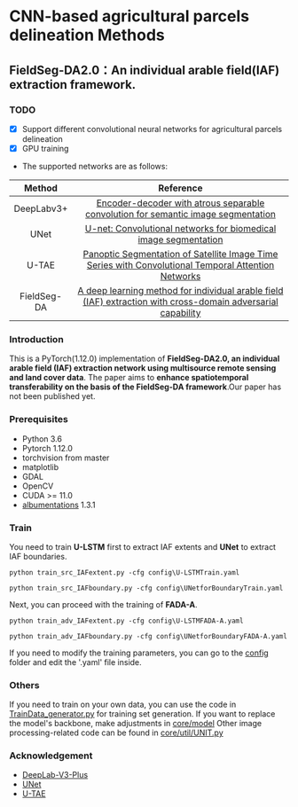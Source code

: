 # CNN-based agricultural parcels delineation Methods

## FieldSeg-DA2.0：An individual arable field(IAF) extraction framework.

### TODO
- [x] Support different convolutional neural networks for agricultural parcels delineation
- [x] GPU training

* The supported networks are as follows:

|Method|Reference|
|:-:|:-:|
|DeepLabv3+|[Encoder-decoder with atrous separable convolution for semantic image segmentation](https://arxiv.org/abs/1802.02611)|
|UNet|[U-net: Convolutional networks for biomedical image segmentation](https://link.springer.com/chapter/10.1007/978-3-319-24574-4_28)|
|U-TAE|[Panoptic Segmentation of Satellite Image Time Series with Convolutional Temporal Attention Networks](https://openaccess.thecvf.com/content/ICCV2021/html/Garnot_Panoptic_Segmentation_of_Satellite_Image_Time_Series_With_Convolutional_Temporal_ICCV_2021_paper.html)|
|FieldSeg-DA|[A deep learning method for individual arable field (IAF) extraction with cross-domain adversarial capability](https://www.sciencedirect.com/science/article/pii/S0168169922007815)|

### Introduction
This is a PyTorch(1.12.0) implementation of **FieldSeg-DA2.0, an individual arable field (IAF) extraction network using multisource remote sensing and land cover data**. The paper aims to **enhance spatiotemporal transferability on the basis of the FieldSeg-DA framework**.Our paper has not been published yet.


### Prerequisites
- Python 3.6
- Pytorch 1.12.0
- torchvision from master
- matplotlib
- GDAL
- OpenCV
- CUDA >= 11.0
- [albumentations](https://pypi.org/project/albumentations/)  1.3.1
### Train
You need to train **U-LSTM** first to extract IAF extents and **UNet** to extract IAF boundaries.
```
python train_src_IAFextent.py -cfg config\U-LSTMTrain.yaml
```
```
python train_src_IAFboundary.py -cfg config\UNetforBoundaryTrain.yaml
```
Next, you can proceed with the training of **FADA-A**.

```
python train_adv_IAFextent.py -cfg config\U-LSTMFADA-A.yaml
```
```
python train_adv_IAFboundary.py -cfg config\UNetforBoundaryFADA-A.yaml
```
If you need to modify the training parameters, you can go to the [config](https://github.com/ChunTianBNU/FieldSeg-DA2.0/tree/master/config) folder and edit the '.yaml' file inside.

### Others
If you need to train on your own data, you can use the code in [TrainData_generator.py](https://github.com/ChunTianBNU/FieldSeg-DA2.0/blob/master/core/util/TrainData_generator.py) for training set generation. 
If you want to replace the model's backbone, make adjustments in [core/model](https://github.com/ChunTianBNU/FieldSeg-DA2.0/tree/master/core/model)
Other image processing-related code can be found in [core/util/UNIT.py](https://github.com/ChunTianBNU/FieldSeg-DA2.0/blob/master/core/util/UNIT.py)

### Acknowledgement
* [DeepLab-V3-Plus](https://github.com/jfzhang95/pytorch-deeplab-xception)
* [UNet](https://github.com/milesial/Pytorch-UNet)
* [U-TAE](https://github.com/VSainteuf/utae-paps)
